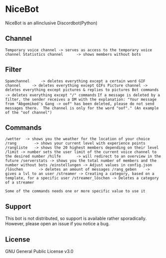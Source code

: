 # NiceBot

NiceBot is an allinclusive Discordbot(Python)   

## Channel
`
Temporary voice channel -> serves as access to the temporary voice channel
Statistics channel      -> shows members without bots
`
## Filter
`
Spamchannel     -> deletes everything except a certain word
GIF channel     -> deletes everything except GIFs
Picture channel -> deletes everything except pictures & replies to pictures
Bot commands    -> deletes everything except "/" commands
`
``
If a message is deleted by a filter, the sender receives a DM with the explanation:
"Your message from "Abgemiked's Gang -> oof" has been deleted, please do not send messages there. 
The channel is only for the word "oof"." (An example of the "oof channel")
``

## Commands
`
/wetter  -> shows you the weather for the location of your choice
/rang        -> shows your current level with experience points
/rangliste   -> shows the 20 highest members depending on their level
/limit -> number sets the user limit of the current voice channel to the desired number
/hilfe       -> will redirect to an overview in the future
/serverstats -> shows you the total number of members and the number without bots
/einstellungen -> Adjust values in config.json
/löschen       -> deletes an amount of messages
/rang_geben    -> gives a lvl to an user
/streamer -> Creating a category, based on a template, for a specific user
/streamer_löschen -> Deletes a category of a streamer
`
```
Some of the commands needs one or more specific value to use it
```
## Support

This bot is not distributed, so support is available rather sporadically. 
However, please open an issue if you notice a bug.

## License

GNU General Public License v3.0
